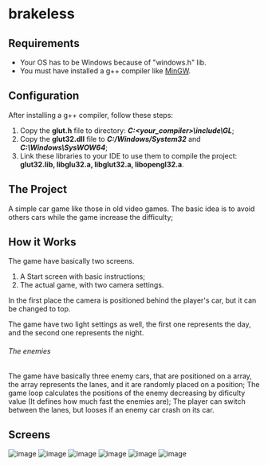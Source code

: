 # brakeless
## Requirements
 - Your OS has to be Windows because of "windows.h" lib.
 - You must have installed a g++ compiler like [MinGW](https://www.mingw-w64.org/).

## Configuration
After installing a g++ compiler, follow these steps:
 1. Copy the **glut.h** file to directory: ***C:\<your_compiler>\include\GL***;
 2. Copy the **glut32.dll** file to ***C:/Windows/System32*** and ***C:\Windows\SysWOW64***;
 3. Link these libraries to your IDE to use them to compile the project: **glut32.lib, libglu32.a, libglut32.a, libopengl32.a**.
 
## The Project
A simple car game like those in old video games. The basic idea is to avoid others cars while the game increase the difficulty;

## How it Works
The game have basically two screens.
  1. A Start screen with basic instructions;
  2. The actual game, with two camera settings.

In the first place the camera is positioned behind the player's car, but it can be changed to top.

The game have two light settings as well, the first one represents the day, and the second one represents the night.

###### The enemies

The game have basically three enemy cars, that are positioned on a array, the array represents the lanes, and it are randomly placed on a position;
The game loop calculates the positions of the enemy decreasing by dificulty value (It defines how much fast the enemies are);
The player can switch between the lanes, but looses if an enemy car crash on its car.

## Screens

![image](https://github.com/isaacguibson/brakeless/blob/master/images/tela_inicial.png)
![image](https://github.com/isaacguibson/brakeless/blob/master/images/dia_camera_tras.png)
![image](https://github.com/isaacguibson/brakeless/blob/master/images/noite_camera_tras.png)
![image](https://github.com/isaacguibson/brakeless/blob/master/images/menu.png)
![image](https://github.com/isaacguibson/brakeless/blob/master/images/dia_camera_cima.png)
![image](https://github.com/isaacguibson/brakeless/blob/master/images/noite_camera_cima.png)
